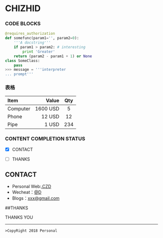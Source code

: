 # CHIZHID

### CODE BLOCKS
``` python
@requires_authorization
def somefunc(param1='', param2=0):
    '''A docstring'''
    if param1 > param2: # interesting
        print 'Greater'
    return (param2 - param1 + 1) or None
class SomeClass:
    pass
>>> message = '''interpreter
... prompt'''
```


### 表格
| Item      |    Value | Qty  |
| :-------- | --------:| :--: |
| Computer  | 1600 USD |  5   |
| Phone     |   12 USD |  12  |
| Pipe      |    1 USD | 234  |


### CONTENT COMPLETION STATUS

- [x] CONTACT

- [ ] THANKS

## CONTACT
- Personal Web:[.CZD](http://www.baidu.com)
- Wecheat：[@D](http://baidu.com/)
- Blogs：<xxx@gmail.com>

##THANKS

  THANKS YOU

---------

`>CopyRight 2018 Personal`
